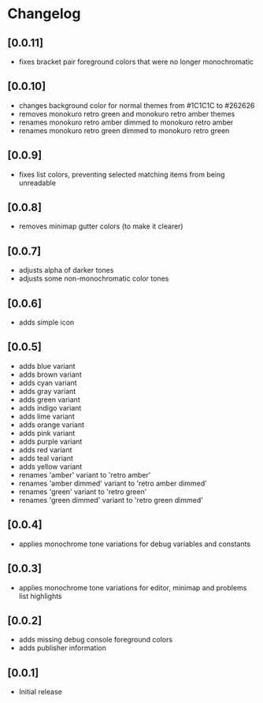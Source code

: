 # Changelog

## [0.0.11]

- fixes bracket pair foreground colors that were no longer monochromatic

## [0.0.10]

- changes background color for normal themes from #1C1C1C to #262626
- removes monokuro retro green and monokuro retro amber themes
- renames monokuro retro amber dimmed to monokuro retro amber
- renames monokuro retro green dimmed to monokuro retro green

## [0.0.9]

- fixes list colors, preventing selected matching items from being unreadable

## [0.0.8]

- removes minimap gutter colors (to make it clearer)

## [0.0.7]

- adjusts alpha of darker tones
- adjusts some non-monochromatic color tones

## [0.0.6]

- adds simple icon

## [0.0.5]

- adds blue variant
- adds brown variant
- adds cyan variant
- adds gray variant
- adds green variant
- adds indigo variant
- adds lime variant
- adds orange variant
- adds pink variant
- adds purple variant
- adds red variant
- adds teal variant
- adds yellow variant
- renames 'amber' variant to 'retro amber'
- renames 'amber dimmed' variant to 'retro amber dimmed'
- renames 'green' variant to 'retro green'
- renames 'green dimmed' variant to 'retro green dimmed'

## [0.0.4]

- applies monochrome tone variations for debug variables and constants

## [0.0.3]

- applies monochrome tone variations for editor, minimap and problems list highlights

## [0.0.2]

- adds missing debug console foreground colors
- adds publisher information

## [0.0.1]

- Initial release
